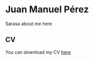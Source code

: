 # Juan Manuel Pérez

Sarasa about me here

## CV

You can download my CV [here](files/cv-juanmanuelperez.pdf)
